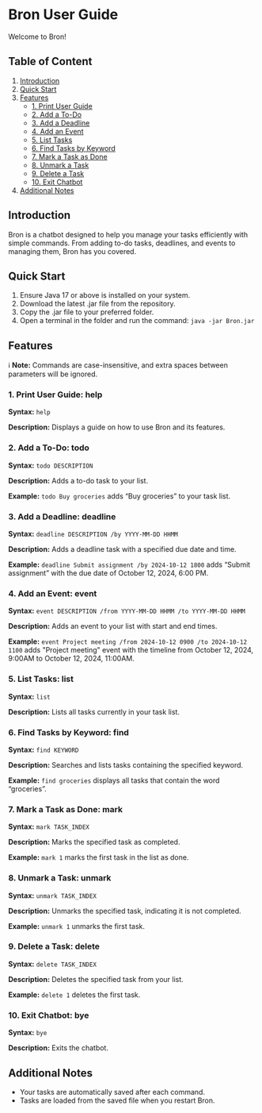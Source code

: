 # Bron User Guide

Welcome to Bron!

## Table of Content

1. [Introduction](#introduction)
2. [Quick Start](#quick-start)
3. [Features](#features)
    - [1. Print User Guide](#1-print-user-guide-help)
    - [2. Add a To-Do](#2-add-a-to-do-todo)
    - [3. Add a Deadline](#3-add-a-deadline-deadline)
    - [4. Add an Event](#4-add-an-event-event)
    - [5. List Tasks](#5-list-tasks-list)
    - [6. Find Tasks by Keyword](#6-find-tasks-by-keyword-find)
    - [7. Mark a Task as Done](#7-mark-a-task-as-done-mark)
    - [8. Unmark a Task](#8-unmark-a-task-unmark)
    - [9. Delete a Task](#9-delete-a-task-delete)
    - [10. Exit Chatbot](#10-exit-chatbot-bye)
4. [Additional Notes](#additional-notes)

## Introduction

Bron is a chatbot designed to help you manage your tasks efficiently with simple commands.
From adding to-do tasks, deadlines, and events to managing them, Bron has you covered.

## Quick Start

1. Ensure Java 17 or above is installed on your system.
2. Download the latest .jar file from the repository.
3. Copy the .jar file to your preferred folder.
4. Open a terminal in the folder and run the command:
   ```java -jar Bron.jar```

## Features

ℹ️ **Note:** Commands are case-insensitive, and extra spaces between parameters will be ignored.

### 1. Print User Guide: **help**

**Syntax:** `help`

**Description:** Displays a guide on how to use Bron and its features.

### 2. Add a To-Do: **todo**

**Syntax:** `todo DESCRIPTION`

**Description:** Adds a to-do task to your list.

**Example:**
```todo Buy groceries```
adds “Buy groceries” to your task list.

### 3. Add a Deadline: **deadline**

**Syntax:** `deadline DESCRIPTION /by YYYY-MM-DD HHMM`

**Description:** Adds a deadline task with a specified due date and time.

**Example:**
```deadline Submit assignment /by 2024-10-12 1800```
adds “Submit assignment” with the due date of October 12, 2024, 6:00 PM.

### 4. Add an Event: **event**

**Syntax:** `event DESCRIPTION /from YYYY-MM-DD HHMM /to YYYY-MM-DD HHMM`

**Description:** Adds an event to your list with start and end times.

**Example:**
```event Project meeting /from 2024-10-12 0900 /to 2024-10-12 1100```
adds "Project meeting" event with the timeline from October 12, 2024, 9:00AM to October 12, 2024, 11:00AM.

### 5. List Tasks: **list**

**Syntax:** `list`

**Description:** Lists all tasks currently in your task list.

### 6. Find Tasks by Keyword: **find**

**Syntax:** `find KEYWORD`

**Description:** Searches and lists tasks containing the specified keyword.

**Example:**
```find groceries```
displays all tasks that contain the word “groceries”.

### 7. Mark a Task as Done: **mark**

**Syntax:** `mark TASK_INDEX`

**Description:** Marks the specified task as completed.

**Example:**
```mark 1```
marks the first task in the list as done.

### 8. Unmark a Task: **unmark**

**Syntax:** `unmark TASK_INDEX`

**Description:** Unmarks the specified task, indicating it is not completed.

**Example:**
```unmark 1```
unmarks the first task.

### 9. Delete a Task: **delete**

**Syntax:** `delete TASK_INDEX`

**Description:** Deletes the specified task from your list.

**Example:**
```delete 1```
deletes the first task.

### 10. Exit Chatbot: **bye**

**Syntax:** `bye`

**Description:** Exits the chatbot.

## Additional Notes

- Your tasks are automatically saved after each command.
- Tasks are loaded from the saved file when you restart Bron.